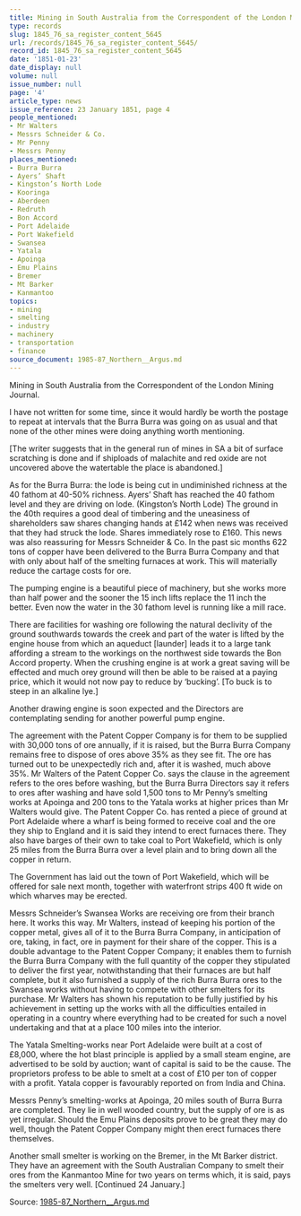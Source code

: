 ```yaml
---
title: Mining in South Australia from the Correspondent of the London Mining Journal.
type: records
slug: 1845_76_sa_register_content_5645
url: /records/1845_76_sa_register_content_5645/
record_id: 1845_76_sa_register_content_5645
date: '1851-01-23'
date_display: null
volume: null
issue_number: null
page: '4'
article_type: news
issue_reference: 23 January 1851, page 4
people_mentioned:
- Mr Walters
- Messrs Schneider & Co.
- Mr Penny
- Messrs Penny
places_mentioned:
- Burra Burra
- Ayers’ Shaft
- Kingston’s North Lode
- Kooringa
- Aberdeen
- Redruth
- Bon Accord
- Port Adelaide
- Port Wakefield
- Swansea
- Yatala
- Apoinga
- Emu Plains
- Bremer
- Mt Barker
- Kanmantoo
topics:
- mining
- smelting
- industry
- machinery
- transportation
- finance
source_document: 1985-87_Northern__Argus.md
---
```


Mining in South Australia from the Correspondent of the London Mining Journal.

I have not written for some time, since it would hardly be worth the postage to repeat at intervals that the Burra Burra was going on as usual and that none of the other mines were doing anything worth mentioning.

[The writer suggests that in the general run of mines in SA a bit of surface scratching is done and if shiploads of malachite and red oxide are not uncovered above the watertable the place is abandoned.]

As for the Burra Burra: the lode is being cut in undiminished richness at the 40 fathom at 40-50% richness.  Ayers’ Shaft has reached the 40 fathom level and they are driving on lode. (Kingston’s North Lode)  The ground in the 40th requires a good deal of timbering and the uneasiness of shareholders saw shares changing hands at £142 when news was received that they had struck the lode.  Shares immediately rose to £160.  This news was also reassuring for Messrs Schneider & Co.  In the past sic months 622 tons of copper have been delivered to the Burra Burra Company and that with only about half of the smelting furnaces at work.  This will materially reduce the cartage costs for ore.

The pumping engine is a beautiful piece of machinery, but she works more than half power and the sooner the 15 inch lifts replace the 11 inch the better.  Even now the water in the 30 fathom level is running like a mill race.

There are facilities for washing ore following the natural declivity of the ground southwards towards the creek and part of the water is lifted by the engine house from which an aqueduct [launder] leads it to a large tank affording a stream to the workings on the northwest side towards the Bon Accord property.  When the crushing engine is at work a great saving will be effected and much orey ground will then be able to be raised at a paying price, which it would not now pay to reduce by ‘bucking’.  [To buck is to steep in an alkaline lye.]

Another drawing engine is soon expected and the Directors are contemplating sending for another powerful pump engine.

The agreement with the Patent Copper Company is for them to be supplied with 30,000 tons of ore annually, if it is raised, but the Burra Burra Company remains free to dispose of ores above 35% as they see fit.  The ore has turned out to be unexpectedly rich and, after it is washed, much above 35%.  Mr Walters of the Patent Copper Co. says the clause in the agreement refers to the ores before washing, but the Burra Burra Directors say it refers to ores after washing and have sold 1,500 tons to Mr Penny’s smelting works at Apoinga and 200 tons to the Yatala works at higher prices than Mr Walters would give.  The Patent Copper Co. has rented a piece of ground at Port Adelaide where a wharf is being formed to receive coal and the ore they ship to England and it is said they intend to erect furnaces there.  They also have barges of their own to take coal to Port Wakefield, which is only 25 miles from the Burra Burra over a level plain and to bring down all the copper in return.

The Government has laid out the town of Port Wakefield, which will be offered for sale next month, together with waterfront strips 400 ft wide on which wharves may be erected.

Messrs Schneider’s Swansea Works are receiving ore from their branch here.  It works this way.  Mr Walters, instead of keeping his portion of the copper metal, gives all of it to the Burra Burra Company, in anticipation of ore, taking, in fact, ore in payment for their share of the copper.  This is a double advantage to the Patent Copper Company; it enables them to furnish the Burra Burra Company with the full quantity of the copper they stipulated to deliver the first year, notwithstanding that their furnaces are but half complete, but it also furnished a supply of the rich Burra Burra ores to the Swansea works without having to compete with other smelters for its purchase.  Mr Walters has shown his reputation to be fully justified by his achievement in setting up the works with all the difficulties entailed in operating in a country where everything had to be created for such a novel undertaking and that at a place 100 miles into the interior.

The Yatala Smelting-works near Port Adelaide were built at a cost of £8,000, where the hot blast principle is applied by a small steam engine, are advertised to be sold by auction; want of capital is said to be the cause.  The proprietors profess to be able to smelt at a cost of £10 per ton of copper with a profit.  Yatala copper is favourably reported on from India and China.

Messrs Penny’s smelting-works at Apoinga, 20 miles south of Burra Burra are completed.  They lie in well wooded country, but the supply of ore is as yet irregular.  Should the Emu Plains deposits prove to be great they may do well, though the Patent Copper Company might then erect furnaces there themselves.

Another small smelter is working on the Bremer, in the Mt Barker district.  They have an agreement with the South Australian Company to smelt their ores from the Kanmantoo Mine for two years on terms which, it is said, pays the smelters very well.  [Continued 24 January.]

Source: [1985-87_Northern__Argus.md](/downloads/markdown/1985-87_Northern__Argus.md)

